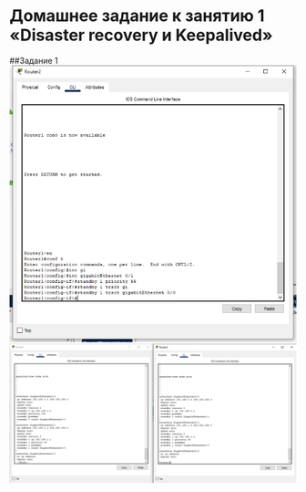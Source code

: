 # Домашнее задание к занятию 1 «Disaster recovery и Keepalived»
##Задание 1
![1](https://github.com/OhotinDY/sflt-01/blob/main/Screenshot1.png)
![2](https://github.com/OhotinDY/sflt-01/blob/main/Screenshot2.png)
